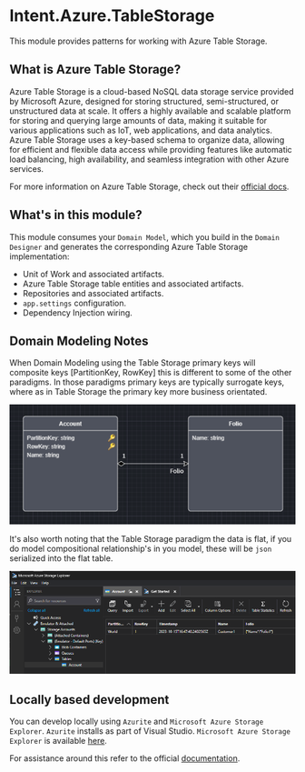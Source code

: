 ﻿# Intent.Azure.TableStorage

This module provides patterns for working with Azure Table Storage.

## What is Azure Table Storage?

Azure Table Storage is a cloud-based NoSQL data storage service provided by Microsoft Azure, designed for storing structured, semi-structured, or unstructured data at scale. It offers a highly available and scalable platform for storing and querying large amounts of data, making it suitable for various applications such as IoT, web applications, and data analytics. Azure Table Storage uses a key-based schema to organize data, allowing for efficient and flexible data access while providing features like automatic load balancing, high availability, and seamless integration with other Azure services.

For more information on Azure Table Storage, check out their [official docs](https://learn.microsoft.com/en-us/azure/storage/tables/table-storage-overview).

## What's in this module?

This module consumes your `Domain Model`, which you build in the `Domain Designer` and generates the corresponding Azure Table Storage implementation:

* Unit of Work and associated artifacts.
* Azure Table Storage table entities and associated artifacts.
* Repositories and associated artifacts.
* `app.settings` configuration.
* Dependency Injection wiring.

## Domain Modeling Notes

When Domain Modeling using the Table Storage primary keys will composite keys [PartitionKey, RowKey] this is different to some of the other paradigms. In those paradigms primary keys are typically surrogate keys, where as in Table Storage the primary key more business orientated.

![Domain Model](images/table-storage-domain-model.png)

It's also worth noting that the Table Storage paradigm the data is flat, if you do model compositional relationship's in you model, these will be `json` serialized into the flat table.

![Storage View](images/storage-view.png)

## Locally based development

You can develop locally using `Azurite` and `Microsoft Azure Storage Explorer`.
`Azurite` installs as part of Visual Studio.
`Microsoft Azure Storage Explorer` is available [here](https://azure.microsoft.com/en-us/products/storage/storage-explorer).

For assistance around this refer to the official [documentation](https://learn.microsoft.com/en-us/azure/storage/common/storage-use-azurite?tabs=visual-studio).

